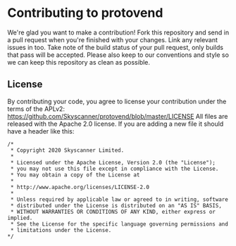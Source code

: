 # Contributing to protovend
We're glad you want to make a contribution!
Fork this repository and send in a pull request when you're finished with your changes. Link any relevant
issues in too.
Take note of the build status of your pull request, only builds that pass will be accepted. Please also keep to
our conventions and style so we can keep this repository as clean as possible.
## License
By contributing your code, you agree to license your contribution under the terms of the APLv2: https://github.com/Skyscanner/protovend/blob/master/LICENSE
All files are released with the Apache 2.0 license.
If you are adding a new file it should have a header like this:
```
/*
 * Copyright 2020 Skyscanner Limited.
 *
 * Licensed under the Apache License, Version 2.0 (the "License");
 * you may not use this file except in compliance with the License.
 * You may obtain a copy of the License at
 *
 * http://www.apache.org/licenses/LICENSE-2.0
 *
 * Unless required by applicable law or agreed to in writing, software
 * distributed under the License is distributed on an "AS IS" BASIS,
 * WITHOUT WARRANTIES OR CONDITIONS OF ANY KIND, either express or implied.
 * See the License for the specific language governing permissions and
 * limitations under the License.
*/
```